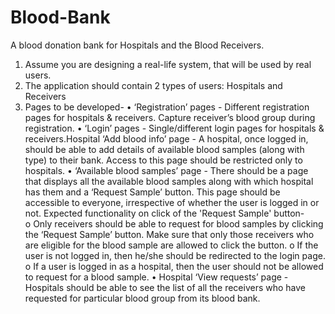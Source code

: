 # Blood-Bank
A blood donation bank for Hospitals and the Blood Receivers.

1) Assume you are designing a real-life system, that will be used by real users.
2) The application should contain 2 types of users: Hospitals and Receivers
3) Pages to be developed-
•	‘Registration’ pages - Different registration pages for hospitals & receivers. Capture receiver’s blood group during registration.
•	‘Login’ pages - Single/different login pages for hospitals & receivers.Hospital ‘Add blood info’ page - A hospital, once logged in, should be able to add details of available blood samples (along with type) to their bank. Access to this page should be restricted only to hospitals. 
•	‘Available blood samples’ page - There should be a page that displays all the available blood samples along with which hospital has them and a ‘Request Sample’ button. This page should be accessible to everyone, irrespective of whether the user is logged in or not. Expected functionality on click of the 'Request Sample' button-  
o	Only receivers should be able to request for blood samples by clicking the ‘Request Sample’ button. Make sure that only those receivers who are eligible for the blood sample are allowed to click the button.
o	If the user is not logged in, then he/she should be redirected to the login page.
o	If a user is logged in as a hospital, then the user should not be allowed to request for a blood sample.
•	Hospital ‘View requests’ page - Hospitals should be able to see the list of all the receivers who have requested for particular blood group from its blood bank.
